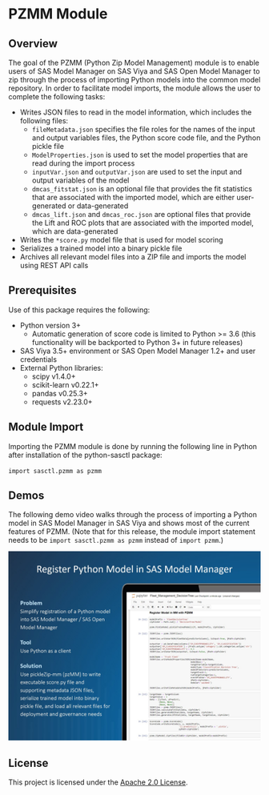 # PZMM Module

## Overview

The goal of the PZMM (Python Zip Model Management) module is to enable users of SAS Model Manager on SAS Viya and SAS Open Model Manager to zip through the process of importing Python models into the common model repository. In order to facilitate model imports, the module allows the user to complete the following tasks:

* Writes JSON files to read in the model information, which includes the following files:
  * `fileMetadata.json` specifies the file roles for the names of the input and output variables files, the Python score code file, and the Python pickle file
  * `ModelProperties.json` is used to set the model properties that are read during the import process
  * `inputVar.json` and `outputVar.json` are used to set the input and output variables of the model
  * `dmcas_fitstat.json` is an optional file that provides the fit statistics that are associated with the imported model, which are either user-generated or data-generated
  * `dmcas_lift.json` and `dmcas_roc.json` are optional files that provide the Lift and ROC plots that are associated with the imported model, which are data-generated
* Writes the `*score.py` model file that is used for model scoring
* Serializes a trained model into a binary pickle file
* Archives all relevant model files into a ZIP file and imports the model using REST API calls

## Prerequisites

Use of this package requires the following:

* Python version 3+
  * Automatic generation of score code is limited to Python >= 3.6 (this functionality will be backported to Python 3+ in future releases)
* SAS Viya 3.5+ environment or SAS Open Model Manager 1.2+ and user credentials
* External Python libraries:
  * scipy v1.4.0+
  * scikit-learn v0.22.1+
  * pandas v0.25.3+
  * requests v2.23.0+

## Module Import

Importing the PZMM module is done by running the following line in Python after installation of the python-sasctl package:

`import sasctl.pzmm as pzmm`

## Demos

The following demo video walks through the process of importing a Python model in SAS Model Manager in SAS Viya and shows most of the current features of PZMM. (Note that for this release, the module import statement needs to be `import sasctl.pzmm as pzmm` instead of `import pzmm`.)

[<img src="pzmmintro.jpg" alt="drawing" width="600"/>](https://players.brightcove.net/3665946608001/default_default/index.html?videoId=6164663310001)

## License

This project is licensed under the [Apache 2.0 License](/LICENSE).



